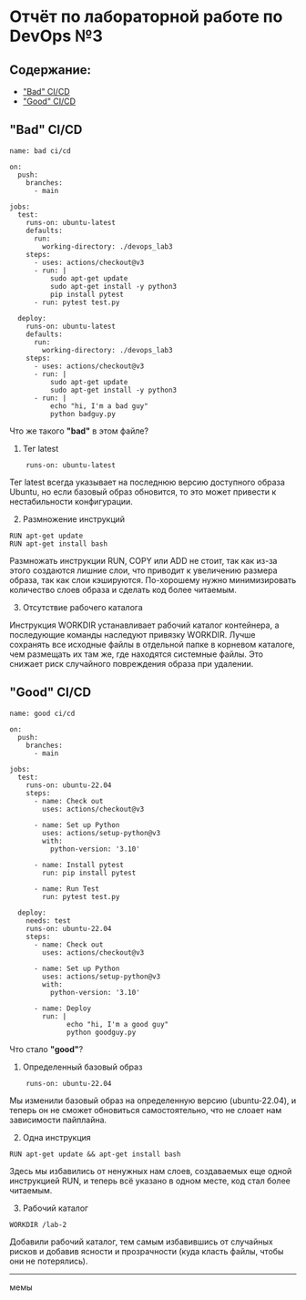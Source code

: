 # Отчёт по лабораторной работе по DevOps №3
## Содержание:
- ["Bad" CI/CD](#bad-ci/cd)
- ["Good" CI/CD](#good-ci/cd)

## "Bad" CI/CD
```
name: bad ci/cd

on:
  push:
    branches:
      - main

jobs:
  test:
    runs-on: ubuntu-latest
    defaults:
      run:
        working-directory: ./devops_lab3
    steps:
      - uses: actions/checkout@v3
      - run: |
          sudo apt-get update
          sudo apt-get install -y python3
          pip install pytest
      - run: pytest test.py

  deploy:
    runs-on: ubuntu-latest
    defaults:
      run:
        working-directory: ./devops_lab3
    steps: 
      - uses: actions/checkout@v3
      - run: |
          sudo apt-get update
          sudo apt-get install -y python3
      - run: |
          echo "hi, I'm a bad guy"
          python badguy.py
```




Что же такого **"bad"** в этом файле?

1. Тег latest
```
    runs-on: ubuntu-latest
```   
Тег latest всегда указывает на последнюю версию доступного образа Ubuntu, но если базовый образ обновится, то это может привести к нестабильности конфигурации. 
   
2. Размножение инструкций
```
RUN apt-get update
RUN apt-get install bash
```
Размножать инструкции RUN, COPY или ADD не стоит, так как из-за этого создаются лишние слои, что приводит к увеличению размера образа, так как слои кэшируются. По-хорошему нужно минимизировать количество слоев образа и сделать код более читаемым.
   
3. Отсутствие рабочего каталога
   
Инструкция WORKDIR устанавливает рабочий каталог контейнера, а последующие команды наследуют привязку WORKDIR. Лучше сохранять все исходные файлы в отдельной папке в корневом каталоге, чем размещать их там же, где находятся системные файлы. Это снижает риск случайного повреждения образа при удалении.

## "Good" CI/CD
```
name: good ci/cd

on:
  push:
    branches:
      - main

jobs:
  test:
    runs-on: ubuntu-22.04
    steps: 
      - name: Check out
        uses: actions/checkout@v3

      - name: Set up Python
        uses: actions/setup-python@v3
        with:
          python-version: '3.10'
  
      - name: Install pytest
        run: pip install pytest
          
      - name: Run Test
        run: pytest test.py
          
  deploy:
    needs: test
    runs-on: ubuntu-22.04
    steps:
      - name: Check out
        uses: actions/checkout@v3

      - name: Set up Python
        uses: actions/setup-python@v3
        with:
          python-version: '3.10'

      - name: Deploy
        run: |
              echo "hi, I'm a good guy"
              python goodguy.py
```
Что стало **"good"**?

1. Определенный базовый образ
```
    runs-on: ubuntu-22.04
```
Мы изменили базовый образ на определенную версию (ubuntu-22.04), и теперь он не сможет обновиться самостоятельно, что не слоает нам зависимости пайплайна.
   
2. Одна инструкция
```
RUN apt-get update && apt-get install bash
```
Здесь мы избавились от ненужных нам слоев, создаваемых еще одной инструкцией RUN, и теперь всё указано в одном месте, код стал более читаемым.
   
3. Рабочий каталог
```
WORKDIR /lab-2
```
Добавили рабочий каталог, тем самым избавившись от случайных рисков и добавив ясности и прозрачности (куда класть файлы, чтобы они не потерялись).



---

мемы
